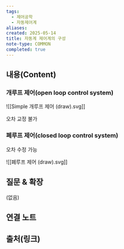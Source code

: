 ```yaml
---
tags:
  - 제어공학
  - 자동제어계
aliases: 
created: 2025-05-14
title: 자동계 제어계의 구성
note-type: COMMON
completed: true
---
```


## 내용(Content)
### 개루프 제어(open loop control system)
![[Simple 개루프 제어 (draw).svg]]

오차 교정 불가

### 폐루프 제어(closed loop control system)

오차 수정 가능

![[폐루프 제어 (draw).svg]]


## 질문 & 확장

(없음)

## 연결 노트

## 출처(링크)

